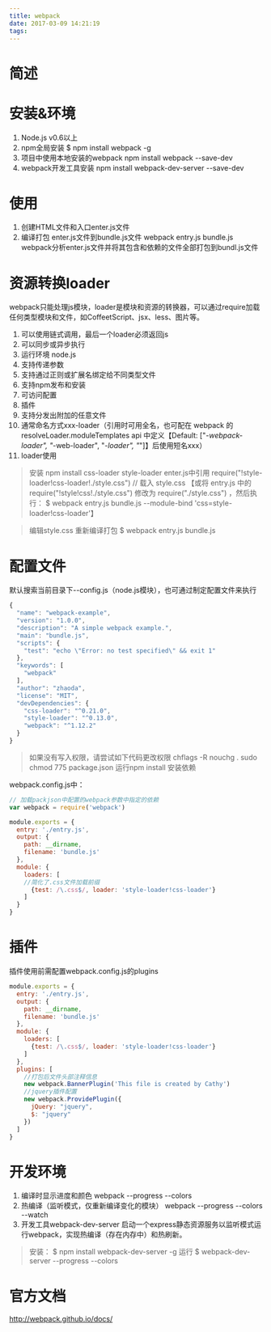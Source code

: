 ```yaml
---
title: webpack
date: 2017-03-09 14:21:19
tags: 
---
```


# 简述
# 安装&环境
1. Node.js v0.6以上
2. npm全局安装 $ npm install webpack -g
3. 项目中使用本地安装的webpack npm install webpack --save-dev
4. webpack开发工具安装  npm install webpack-dev-server --save-dev

# 使用
1. 创建HTML文件和入口enter.js文件
2. 编译打包 enter.js文件到bundle.js文件  webpack entry.js bundle.js
webpack分析enter.js文件并将其包含和依赖的文件全部打包到bundl.js文件

# 资源转换loader
webpack只能处理js模块，loader是模块和资源的转换器，可以通过require加载任何类型模块和文件，如CoffeetScript、jsx、less、图片等。
1. 可以使用链式调用，最后一个loader必须返回js
2. 可以同步或异步执行
3. 运行环境 node.js
4. 支持传递参数
5. 支持通过正则或扩展名绑定给不同类型文件
6. 支持npm发布和安装
7. 可访问配置
8. 插件
9. 支持分发出附加的任意文件
10. 通常命名方式xxx-loader（引用时可用全名，也可配在 webpack 的 resolveLoader.moduleTemplates api 中定义【Default: ["*-webpack-loader", "*-web-loader", "*-loader", "*"]】后使用短名xxx）
11. loader使用
> 安装 npm install css-loader style-loader
> enter.js中引用 require("!style-loader!css-loader!./style.css") // 载入 style.css 【或将 entry.js 中的 require("!style!css!./style.css") 修改为 require("./style.css") ，然后执行：
$ webpack entry.js bundle.js --module-bind 'css=style-loader!css-loader'】

> 编辑style.css 
> 重新编译打包 $ webpack entry.js bundle.js

# 配置文件
默认搜索当前目录下--config.js（node.js模块），也可通过制定配置文件来执行
```javascript
{
  "name": "webpack-example",
  "version": "1.0.0",
  "description": "A simple webpack example.",
  "main": "bundle.js",
  "scripts": {
    "test": "echo \"Error: no test specified\" && exit 1"
  },
  "keywords": [
    "webpack"
  ],
  "author": "zhaoda",
  "license": "MIT",
  "devDependencies": {
    "css-loader": "^0.21.0",
    "style-loader": "^0.13.0",
    "webpack": "^1.12.2"
  }
}
```
> 如果没有写入权限，请尝试如下代码更改权限
> chflags -R nouchg .
> sudo chmod  775 package.json
运行npm install 安装依赖

webpack.config.js中：
```javascript
// 加载packjson中配置的webpack参数中指定的依赖
var webpack = require('webpack')

module.exports = {
  entry: './entry.js',
  output: {
    path: __dirname,
    filename: 'bundle.js'
  },
  module: {
    loaders: [
    //简化了.css文件加载前缀
      {test: /\.css$/, loader: 'style-loader!css-loader'}
    ]
  }
}


```

# 插件
插件使用前需配置webpack.config.js的plugins
```javascript
module.exports = {
  entry: './entry.js',
  output: {
    path: __dirname,
    filename: 'bundle.js'
  },
  module: {
    loaders: [
      {test: /\.css$/, loader: 'style-loader!css-loader'}
    ]
  },
  plugins: [
    //打包后文件头部注释信息
    new webpack.BannerPlugin('This file is created by Cathy')
    //jquery插件配置
    new webpack.ProvidePlugin({
      jQuery: "jquery",
      $: "jquery"
    })
  ]
}
```

# 开发环境
1. 编译时显示进度和颜色 webpack --progress --colors
2. 热编译（监听模式，仅重新编译变化的模块） webpack --progress --colors --watch
3. 开发工具webpack-dev-server 启动一个express静态资源服务以监听模式运行webpack，实现热编译（存在内存中）和热刷新。
> 安装：
$ npm install webpack-dev-server -g
> 运行
$ webpack-dev-server --progress --colors


# 官方文档
http://webpack.github.io/docs/